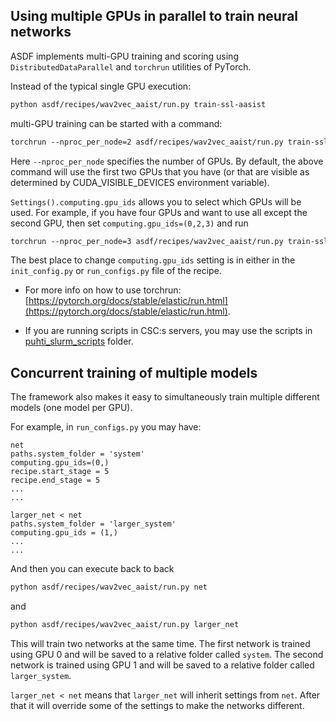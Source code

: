 ## Using multiple GPUs in parallel to train neural networks

ASDF implements multi-GPU training and scoring using `DistributedDataParallel` and `torchrun` utilities of PyTorch.

Instead of the typical single GPU execution:
```txt
python asdf/recipes/wav2vec_aaist/run.py train-ssl-aasist
```
multi-GPU training can be started with a command:
```txt
torchrun --nproc_per_node=2 asdf/recipes/wav2vec_aaist/run.py train-ssl-aasist
```

Here `--nproc_per_node` specifies the number of GPUs. By default, the above command will use the first two GPUs that you have (or that are visible as determined by CUDA_VISIBLE_DEVICES environment variable). 

`Settings().computing.gpu_ids` allows you to select which GPUs will be used. For example, if you have four GPUs and want to use all except the second GPU, then set `computing.gpu_ids=(0,2,3)` and run
```txt
torchrun --nproc_per_node=3 asdf/recipes/wav2vec_aaist/run.py train-ssl-aasist
```
The best place to change `computing.gpu_ids` setting is in either in the `init_config.py` or `run_configs.py` file of the recipe.

* For more info on how to use torchrun: [https://pytorch.org/docs/stable/elastic/run.html](https://pytorch.org/docs/stable/elastic/run.html).

* If you are running scripts in CSC:s servers, you may use the scripts in  [puhti_slurm_scripts](puhti_slurm_scripts) folder.



## Concurrent training of multiple models

The framework also makes it easy to simultaneously train multiple different models (one model per GPU).

For example, in `run_configs.py` you may have:
```
net
paths.system_folder = 'system'
computing.gpu_ids=(0,)
recipe.start_stage = 5
recipe.end_stage = 5
...
...

larger_net < net
paths.system_folder = 'larger_system'
computing.gpu_ids = (1,)
...
...
```

And then you can execute back to back
```txt
python asdf/recipes/wav2vec_aaist/run.py net
```
and
```txt
python asdf/recipes/wav2vec_aaist/run.py larger_net
```

This will train two networks at the same time. The first network is trained using GPU 0 and will be saved to a relative folder called `system`. The second network is trained using GPU 1 and will be saved to a relative folder called `larger_system`.

`larger_net < net` means that `larger_net` will inherit settings from `net`. After that it will override some of the settings to make the networks different.
